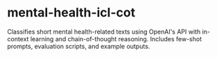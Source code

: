 # mental-health-icl-cot
Classifies short mental health-related texts using OpenAI's API with in-context learning and chain-of-thought reasoning. Includes few-shot prompts, evaluation scripts, and example outputs.
